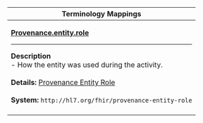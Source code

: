 |Terminology Mappings|
|---|
|<p>**[Provenance.entity.role](https://hl7.org/fhir/R4/provenance-definitions.html#Provenance.entity.role)**<hr>**Description**<br>- How the entity was used during the activity.<br><br>**Details:** [Provenance Entity Role](https://hl7.org/fhir/R4/codesystem-provenance-entity-role.html)<br><br>**System:** `http://hl7.org/fhir/provenance-entity-role`<br><br>|
